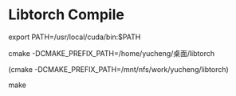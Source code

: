 # Libtorch Compile

export PATH=/usr/local/cuda/bin:$PATH

cmake -DCMAKE_PREFIX_PATH=/home/yucheng/桌面/libtorch

(cmake -DCMAKE_PREFIX_PATH=/mnt/nfs/work/yucheng/libtorch)

make
